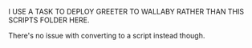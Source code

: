 I USE A TASK TO DEPLOY GREETER TO WALLABY RATHER THAN THIS SCRIPTS FOLDER HERE.

There's no issue with converting to a script instead though.
